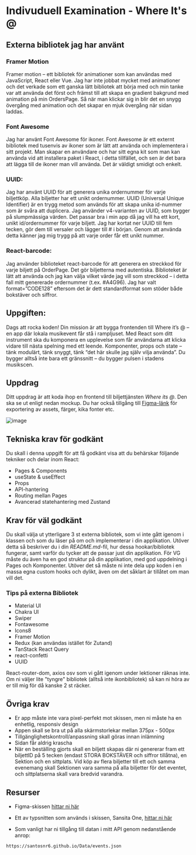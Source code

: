 # Indivuduell Examination - Where It's @


## Externa bibliotek jag har använt

### Framer Motion
Framer motion – ett bibliotek för animationer som kan användas med JavaScript, React eller Vue. Jag har inte jobbat mycket med animationer och det verkade som ett ganska lätt bibliotek att börja med och min tanke var att använda det först och främst till att skapa en gradient bakgrund med animation på min OrdersPage. Så när man klickar sig in blir det en snygg övergång med animation och det skapar en mjuk övergång när sidan laddas.  


### Font Awesome  
Jag har använt Font Awesome för ikoner. Font Awesome är ett externt bibliotek med tusenvis av ikoner som är lätt att använda och implementera i sitt projekt. Man skapar en användare och har sitt egna kit som man kan använda vid att installera paket i React, i detta tillfället, och sen är det bara att lägga till de ikoner man vill använda. Det är väldigt smidigt och enkelt. 

### UUID: 

Jag har använt UUID för att generera unika ordernummer för varje biljettköp. Alla biljetter har ett unikt ordernummer. UUID (Universal Unique Identifier) är en trygg metod som används för att skapa unika id-nummer som är svåra att duplicera. Jag använder v4-varianten av UUID, som bygger på slumpmässiga värden. Det passar bra i min app då jag vill ha ett kort, unikt id/ordernummer för varje biljett. Jag har kortat ner UUID till fem tecken, gör dem till versaler och lägger till # i början. Genom att använda detta känner jag mig trygg på att varje order får ett unikt nummer. 

### React-barcode: 

Jag använder biblioteket react-barcode för att generera en streckkod för varje biljett på OrderPage. Det gör biljetterna med autentiska. Biblioteket är lätt att använda och jag kan välja vilket värde jag vill som streckkod – i detta fall mitt genererade ordernummer (t.ex. #A4G96). Jag har valt format=”CODE128” eftersom det är dett standardformat som stöder både bokstäver och siffror.  








## Uppgiften:

Dags att rocka koden! Din mission är att bygga frontenden till Where it’s @ – en app där lokala musikevent får stå i rampljuset.
Med React som ditt instrument ska du komponera en upplevelse som får användarna att klicka vidare till nästa spelning med ett leende.
Komponenter, props och state – tänk modulärt, tänk snyggt, tänk “det här skulle jag själv vilja använda”.
Du bygger alltså inte bara ett gränssnitt – du bygger pulsen i stadens musikscen.

## Uppdrag

Ditt uppdrag är att koda ihop en frontend till biljettjänsten _Where its @_. Den ska se ut enligt nedan mockup. Du har också tillgång till [Figma-länk](https://www.figma.com/file/vcgWPPy2q44oZZ2eORL1wB/Where-its-light?node-id=0%3A1) för exportering av assets, färger, kika fonter etc.

![image](https://github.com/user-attachments/assets/de858683-8f5d-4b2b-bd73-1662bcaca8c8)


## Tekniska krav för godkänt

Du skall i denna uppgift för att få godkänt visa att du behärskar följande tekniker och delar inom React:

- Pages & Components
- useState & useEffect
- Props
- API-hantering
- Routing mellan Pages
- Avancerad statehantering med Zustand

## Krav för väl godkänt

Du skall välja ut ytterligare 3 st externa bibliotek, som vi inte gått igenom i klassen och som du läser på om och implementerar i din applikation. Utöver detta så beskriver du i din _README.md_-fil, hur dessa hookar/bibliotek fungerar, samt varför du tycker att de passar just din applikation. För VG måste du även ha en god struktur på din applikation, med god uppdelning i Pages och Komponenter. Utöver det så måste ni inte dela upp koden i en massa egna custom hooks och dylikt, även om det såklart är tillåtet om man vill det.

### Tips på externa Bibliotek

- Material UI
- Chakra UI
- Swiper
- Fontawesome
- Icons8
- Framer Motion
- Redux (kan användas istället för Zutand)
- TanStack React Query
- react-confetti
- UUID

React-router-dom, axios osv som vi gått igenom under lektioner räknas inte. Om ni väljer lite "tyngre" bibliotek (alltså inte ikonbibliotek) så kan ni höra av er till mig för då kanske 2 st räcker. 

## Övriga krav

- Er app måste inte vara pixel-perfekt mot skissen, men ni måste ha en enhetlig, responsiv design
- Appen skall se bra ut på alla skärmstorlekar mellan 375px - 500px
- Tillgänglighetskontroll/anpassning skall göras innan inlämning
- Sidan får aldrig krascha
- När en beställing gjorts skall en biljett skapas där ni genererar fram ett biljettID på 5 tecken (endast STORA BOKSTÄVER och siffror tillåtna), en Sektion och en sittplats. Vid köp av flera biljetter till ett och samma evenemang skall Sektionen vara samma på alla biljetter för det eventet, och sittplatserna skall vara bredvid varandra.


## Resurser

- Figma-skissen [hittar ni här](https://www.figma.com/file/vcgWPPy2q44oZZ2eORL1wB/Where-its-light?node-id=0%3A1)

- Ett av typsnitten som används i skissen, Sansita One, [hittar ni här](https://www.1001fonts.com/sansita-one-font.html)

- Som vanligt har ni tillgång till datan i mitt API genom nedanstående anrop:

```
https://santosnr6.github.io/Data/events.json
